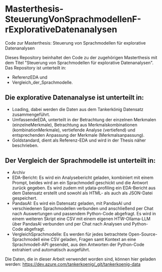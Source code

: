 # Masterthesis-SteuerungVonSprachmodellenF-rExplorativeDatenanalysen
Code zur Masterthesis: Steuerung von Sprachmodellen für explorative Datenanalysen

Dieses Repository beinhaltet den Code zu der zugehörigen Masterthesis mit dem Titel "Steuerung von Sprachmodellen für explorative Datenanalysen". Das Repository ist unterteilt in: 
- ReferenzEDA und 
- Vergleich_der_Sprachmodelle. 

## Die explorative Datenanalyse ist unterteilt in:
- Loading, dabei werden die Daten aus dem Tankerkönig Datensatz zusammengeführt. 
- UmfassendeEDA, unterteilt in der Betrachtung der einzelnen Merkmalen (einzelneMerkmale), Betrachtung aus Merkmalskombinationen (kombinationMerkmale), vertiefende Analyse (vertiefend) und entsprechenden Anpassung der Merkmale (Merkmalsanpassung). 
- Goldstandard, dient als Referenz-EDA und wird in der Thesis näher beschrieben. 

## Der Vergleich der Sprachmodelle ist unterteilt in: 
- Archiv
- EDA-Bericht: Es wird ein Analysebericht geladen, kombiniert mit einem Prompt, beides wird an ein Sprachmodell geschickt und die Antwort zurück gegeben. Es wird zudem mit ydata-profiling ein EDA-Bericht aus dem Datensatz erstellt und sowohl als HTML- als auch als JSON-Datei gespeichert.
- PandasAI: Es wird ein Datensatz geladen, mit PandasAI und verschiedenen Sprachmodellen verbunden und anschließend per Chat nach Auswertungen und passendem Python-Code abgefragt. Es wird in einem weiteren Skript eine CSV mit einem eigenen HTW-Ollama-LLM über PandasAI verbunden und per Chat nach Analysen und Python-Code abgefragt.
- VergleichSprachmodelle: Es werden für jedes betrachtete Open-Source-Sprachmodell eine CSV geladen, Fragen samt Kontext an eine Sprachmodell-API gesendet, aus den Antworten der Python-Code extrahiert und automatisch ausgeführt.

Die Daten, die in dieser Arbeit verwendet worden sind, können hier geladen werden: https://dev.azure.com/tankerkoenig/_git/tankerkoenig-data